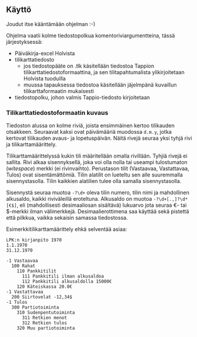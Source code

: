 ## Käyttö
Joudut itse kääntämään ohjelman :-)

Ohjelma vaatii kolme tiedostopolkua komentoriviargumentteina, tässä järjestyksessä:
- Päiväkirja-excel Holvista
- tilikarttatiedosto
  - jos tiedostopääte on .tlk käsitellään tiedostoa Tappion tilikarttatiedostoformaattina, ja sen tilitapahtumalista ylikirjoitetaan Holvista tuoduilla
  - muussa tapauksessa tiedostoa käsitellään jäjelmpänä kuvaillun tilikarttaformaatin mukaisesti
- tiedostopolku, johon valmis Tappio-tiedosto kirjoitetaan

### Tilikarttatiedostoformaatin kuvaus
Tiedoston alussa on kolme riviä, joista ensimmäinen kertoo tilikauden otsakkeen. Seuraavat kaksi ovat päivämääriä muodossa `d.m.y`, jotka kertovat tilikauden avaus- ja lopetuspäivän. Näitä rivejä seuraa yksi tyhjä rivi ja tilikarttamäärittely.

Tilikarttamäärittelyssä kukin tili määritellään omalla rivillään. Tyhjiä rivejä ei sallita. Rivi alkaa sisennyksellä, joka voi olla nolla tai useampi tulostumaton (_witespace_) merkki (ei rivinvaihto). Perustason tilit (Vastaavaa, Vastattavaa, Tulos) ovat sisentämättömiä. Tilin alatilit on lueteltu sen alle suuremmalla sisennystasolla. Tilin kaikkien alatilien tulee olla samalla sisennystasolla.

Sisennystä seuraa muotoa `-?\d+` oleva tilin numero, tilin nimi ja mahdollinen alkusaldo, kaikki riviväleillä eroteltuna. Alkusaldo on muotoa `-?\d+[.,]?\d*[€$]`, eli (mahdollisesti desimaaliosan sisältävä) lukuarvo jota seuraa €- tai $-merkki ilman välimerkkejä. Desimaalierottimena saa käyttää sekä pistettä että pilkkua, vaikka sekaisin samassa tiedostossa.

Esimerkkitilikarttamäärittely ehkä selventää asiaa:
```
LPK:n kirjanpito 1970
1.1.1970
31.12.1970

-1 Vastaavaa
  100 Rahat
    110 Pankkitilit
      111 Pankkitili ilman alkusaldoa
      112 Pankkitili alkusaldolla 15000€
    120 Käteiskassa 20.0€
-1 Vastattavaa
  200 Siirtovelat -12,34$
-1 Tulos
  300 Partiotoiminta
    310 Sudenpentutoiminta
      311 Retkien menot
      312 Retkien tulos
    320 Muu partiotoiminta
```
